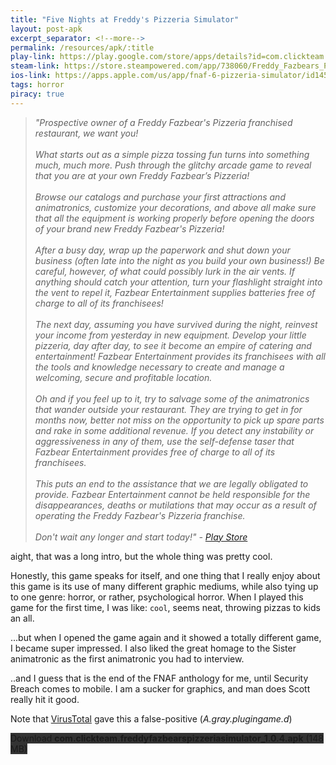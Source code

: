 ```yaml
---
title: "Five Nights at Freddy's Pizzeria Simulator"
layout: post-apk
excerpt_separator: <!--more-->
permalink: /resources/apk/:title
play-link: https://play.google.com/store/apps/details?id=com.clickteam.freddyfazbearspizzeriasimulator
steam-link: https://store.steampowered.com/app/738060/Freddy_Fazbears_Pizzeria_Simulator/
ios-link: https://apps.apple.com/us/app/fnaf-6-pizzeria-simulator/id1455781522
tags: horror
piracy: true
---
```


> _"Prospective owner of a Freddy Fazbear's Pizzeria franchised restaurant, we want you! <br><br>What starts out as a simple pizza tossing fun turns into something much, much more. Push through the glitchy arcade game to reveal that you are at your own Freddy Fazbear’s Pizzeria! <br><br>Browse our catalogs and purchase your first attractions and animatronics, customize your decorations, and above all make sure that all the equipment is working properly before opening the doors of your brand new Freddy Fazbear's Pizzeria! <br><br>After a busy day, wrap up the paperwork and shut down your business (often late into the night as you build your own business!) Be careful, however, of what could possibly lurk in the air vents. If anything should catch your attention, turn your flashlight straight into the vent to repel it, Fazbear Entertainment supplies batteries free of charge to all of its franchisees! <br><br>The next day, assuming you have survived during the night, reinvest your income from yesterday in new equipment. Develop your little pizzeria, day after day, to see it become an empire of catering and entertainment! Fazbear Entertainment provides its franchisees with all the tools and knowledge necessary to create and manage a welcoming, secure and profitable location. <br><br>Oh and if you feel up to it, try to salvage some of the animatronics that wander outside your restaurant. They are trying to get in for months now, better not miss on the opportunity to pick up spare parts and rake in some additional revenue. If you detect any instability or aggressiveness in any of them, use the self-defense taser that Fazbear Entertainment provides free of charge to all of its franchisees. <br><br>This puts an end to the assistance that we are legally obligated to provide. Fazbear Entertainment cannot be held responsible for the disappearances, deaths or mutilations that may occur as a result of operating the Freddy Fazbear's Pizzeria franchise. <br><br>Don't wait any longer and start today!" - <a href="https://play.google.com/store/apps/details?id=com.clickteam.freddyfazbearspizzeriasimulator" target="_blank">Play Store</a>_

aight, that was a long intro, but the whole thing was pretty cool.

Honestly, this game speaks for itself, and one thing that I really enjoy about this game is its use of many different graphic mediums, while also tying up to one genre: horror, or rather, psychological horror. When I played this game for the first time, I was like: `cool`, seems neat, throwing pizzas to kids an all.

...but when I opened the game again and it showed a totally different game, I became super impressed. I also liked the great homage to the Sister animatronic as the first animatronic you had to interview.

..and I guess that is the end of the FNAF anthology for me, until Security Breach comes to mobile. I am a sucker for graphics, and man does Scott really hit it good. 

Note that <a href="https://www.virustotal.com/gui/file/013336bce9401c91e0a64f0d06bb4995171eab4278323d46fd9af99be975743a" target="_blank">VirusTotal</a> gave this a false-positive (_A.gray.plugingame.d_)

<div class="text-center">
    <a class="btn btn-dark btn-block w-100" onclick='apk("com.clickteam.freddyfazbearspizzeriasimulator_1.0.4.apk")' style="text-decoration: none; background-color: #333;"> Download <b>com.clickteam.freddyfazbearspizzeriasimulator_1.0.4.apk</b> (148 MB)</a>
</div>
